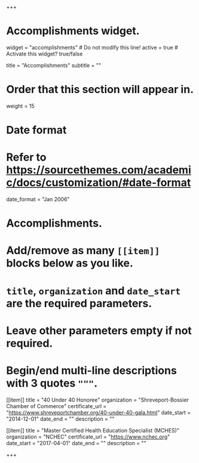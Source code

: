 +++
# Accomplishments widget.
widget = "accomplishments"  # Do not modify this line!
active = true  # Activate this widget? true/false

title = "Accomplish&shy;ments"
subtitle = ""

# Order that this section will appear in.
weight = 15

# Date format
#   Refer to https://sourcethemes.com/academic/docs/customization/#date-format
date_format = "Jan 2006"

# Accomplishments.
#   Add/remove as many `[[item]]` blocks below as you like.
#   `title`, `organization` and `date_start` are the required parameters.
#   Leave other parameters empty if not required.
#   Begin/end multi-line descriptions with 3 quotes `"""`.

[[item]]
  title = "40 Under 40 Honoree"
  organization = "Shreveport-Bossier Chamber of Commerce"
  certificate_url = "https://www.shreveportchamber.org/40-under-40-gala.html"
  date_start = "2014-12-01"
  date_end = ""
  description = ""

[[item]]
  title = "Master Certified Health Education Specialist (MCHES)"
  organization = "NCHEC"
  certificate_url = "https://www.nchec.org"
  date_start = "2017-04-01"
  date_end = ""
  description = ""
  

+++
